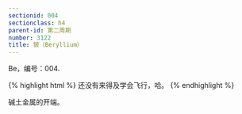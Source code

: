 ```yaml
---
sectionid: 004
sectionclass: h4
parent-id: 第二周期
number: 3122
title: 铍（Beryllium）
---
```

Be，编号：004.


{% highlight html %}
还没有来得及学会飞行，哈。
{% endhighlight %}

碱土金属的开端。